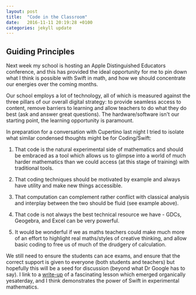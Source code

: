 ```yaml
---
layout: post
title:  "Code in the Classroom"
date:   2016-11-11 20:19:28 +0100
categories: jekyll update
---
```



Guiding Principles
--------------------------------

Next week my school is hosting an Apple Distinguished Educators conference, and this has provided the ideal opportunity for me to pin down what I think is possible with Swift in math, and how we should concentrate our energies over the coming months.

Our school employs a lot of technology, all of which is measured against the three pillars of our overall digital strategy: to provide seamless access to content, remove barriers to learning and allow teachers to do what they do best (ask and answer great questions). The hardware/software isn't our starting point, the learning opportunity is paramount.

In preparation for a conversation with Cupertino last night I tried to isolate what similar condensed thoughts might be for Coding/Swift: 

1. That  code is the natural experimental side of mathematics and should be embraced as a tool which allows us to glimpse into a world of much harder mathematics than we could access (at this stage of training) with traditional tools.

2. That coding techniques should be motivated by example and always have utility and make new things accessible.

3. That computation can complement rather conflict with classical analysis and interplay between the two should be fluid (see example above).

4. That code is not always the best technical resource we have - GDCs, Geogebra, and Excel can be very powerful.

5. It would be wonderful if we as maths teachers could make much more of an effort to highlight real maths/styles of creative thinking, and allow basic coding to free us of much of the drudgery of calculation.

We still need to ensure the students can ace exams, and ensure that the correct support is given to everyone (both students and teachers) but hopefully this will be a seed for discussion (beyond what Dr Google has to say). I link to a [write-up](https://github.com/jamesthetab/iBeacon/blob/master/Swift.pdf) of a fascinating lesson which emerged organically yesaterday, and I think demonstrates the power of Swift in experimental mathematics.

